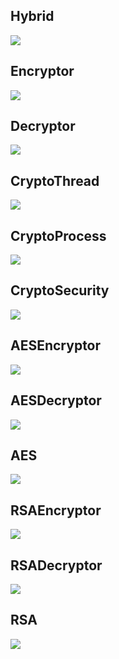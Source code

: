 
## Hybrid

![](hybrid.svg)

## Encryptor

![](encryptor.svg)

## Decryptor

![](decryptor.svg)

## CryptoThread

![](cryptoThread.svg)

## CryptoProcess

![](cryptoProcess.svg)

## CryptoSecurity

![](cryptoSecurity.svg)

## AESEncryptor

![](aesEncryptor.svg)

## AESDecryptor

![](aesDecryptor.svg)

## AES

![](aes.svg)

## RSAEncryptor

![](rsaEncryptor.svg)

## RSADecryptor

![](rsaDecryptor.svg)

## RSA

![](rsa.svg)


